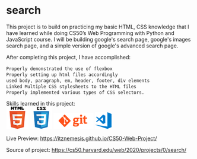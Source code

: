# search
 
This project is to build on practicing my basic HTML, CSS knowledge that I have learned while doing CS50’s Web Programming with Python and JavaScript course. I will be building google's search page, google's images search page, and a simple version of google's advanced search page.

After completing this project, I have accomplished:

    Properly demonstrated the use of flexbox
    Properly setting up html files accordingly
    used body, paragraph, em, header, footer, div elements
    Linked Multiple CSS stylesheets to the HTML files
    Properly implemented various types of CSS selectors.

Skills learned in this project:<br>
![alt html logo](/images/html.png) ![alt css logo](/images/css.png) ![alt git logo](/images/git.png) ![alt vscode logo](/images/vscode.png)<br>

Live Preview: https://itznemesis.github.io/CS50-Web-Project/

Source of project: https://cs50.harvard.edu/web/2020/projects/0/search/